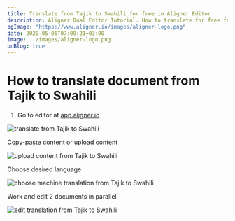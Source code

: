 ```yaml
---
title: Translate from Tajik to Swahili for free in Aligner Editor
description: Aligner Dual Editor Tutorial. How to translate for free from Tajik to Swahili. Aligner is multilingual document management platform. 
ogImage: "https://www.aligner.io/images/aligner-logo.png"
date: 2020-05-06T07:09:21+03:00
image: ../images/aligner-logo.png
onBlog: true
---
```


# How to translate document from Tajik to Swahili

1. Go to editor at [app.aligner.io](https://app.aligner.io "Aligner App web page")

![translate from Tajik to Swahili](../aligner-blank-editor.png "translate from Tajik to Swahili")

Copy-paste content or upload content

![upload content from Tajik to Swahili](../aligner-uploaded-document.png "upload content from Tajik to Swahili")

Choose desired language

![choose machine translation from Tajik to Swahili](../aligner-language-dropdown.png "choose machine translation from Tajik to Swahili")

Work and edit 2 documents in parallel

![edit translation from Tajik to Swahili](../aligner-double-sitded-editor.png "edit translation from Tajik to Swahili")

